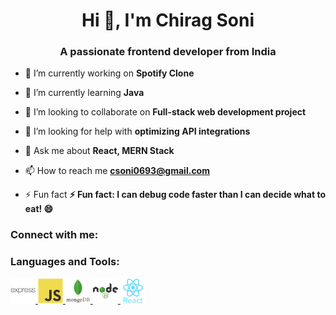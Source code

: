 <h1 align="center">Hi 👋, I'm Chirag Soni</h1>
<h3 align="center">A passionate frontend developer from India</h3>

- 🔭 I’m currently working on **Spotify Clone**

- 🌱 I’m currently learning **Java**

- 👯 I’m looking to collaborate on **Full-stack web development project**

- 🤝 I’m looking for help with **optimizing API integrations**

- 💬 Ask me about **React, MERN Stack**

- 📫 How to reach me **csoni0693@gmail.com**

- ⚡ Fun fact **⚡ Fun fact: I can debug code faster than I can decide what to eat! 😄**

<h3 align="left">Connect with me:</h3>
<p align="left">
</p>

<h3 align="left">Languages and Tools:</h3>
<p align="left"> <a href="https://expressjs.com" target="_blank" rel="noreferrer"> <img src="https://raw.githubusercontent.com/devicons/devicon/master/icons/express/express-original-wordmark.svg" alt="express" width="40" height="40"/> </a> <a href="https://developer.mozilla.org/en-US/docs/Web/JavaScript" target="_blank" rel="noreferrer"> <img src="https://raw.githubusercontent.com/devicons/devicon/master/icons/javascript/javascript-original.svg" alt="javascript" width="40" height="40"/> </a> <a href="https://www.mongodb.com/" target="_blank" rel="noreferrer"> <img src="https://raw.githubusercontent.com/devicons/devicon/master/icons/mongodb/mongodb-original-wordmark.svg" alt="mongodb" width="40" height="40"/> </a> <a href="https://nodejs.org" target="_blank" rel="noreferrer"> <img src="https://raw.githubusercontent.com/devicons/devicon/master/icons/nodejs/nodejs-original-wordmark.svg" alt="nodejs" width="40" height="40"/> </a> <a href="https://reactjs.org/" target="_blank" rel="noreferrer"> <img src="https://raw.githubusercontent.com/devicons/devicon/master/icons/react/react-original-wordmark.svg" alt="react" width="40" height="40"/> </a> </p>
